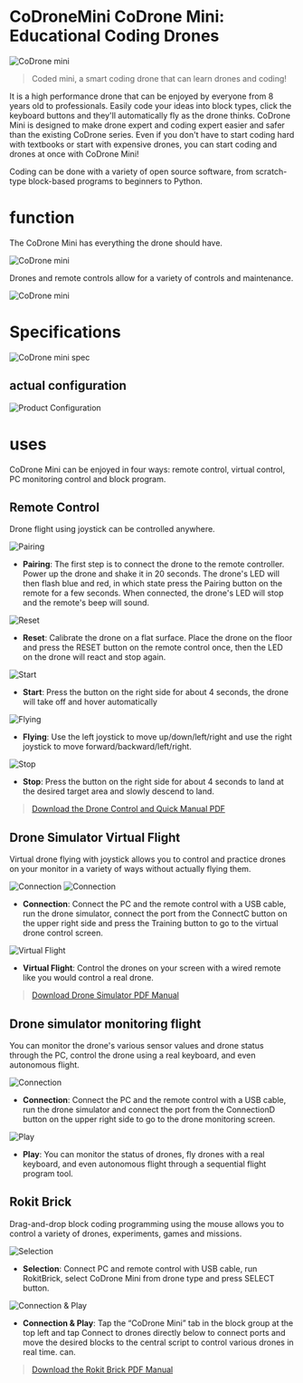 # CoDroneMini CoDrone Mini: Educational Coding Drones

![CoDrone mini](./img/0001.png)

> Coded mini, a smart coding drone that can learn drones and coding!

It is a high performance drone that can be enjoyed by everyone from 8 years old to professionals. Easily code your ideas into block types, click the keyboard buttons and they'll automatically fly as the drone thinks. CoDrone Mini is designed to make drone expert and coding expert easier and safer than the existing CoDrone series. Even if you don't have to start coding hard with textbooks or start with expensive drones, you can start coding and drones at once with CoDrone Mini!

Coding can be done with a variety of open source software, from scratch-type block-based programs to beginners to Python.

# function

The CoDrone Mini has everything the drone should have.

![CoDrone mini](./img/0002.png)

Drones and remote controls allow for a variety of controls and maintenance.

![CoDrone mini](./img/0003.png)
  

# Specifications
![CoDrone mini spec](./img/0004.png)


## actual configuration
![Product Configuration](./img/0005.png)

# uses

CoDrone Mini can be enjoyed in four ways: remote control, virtual control, PC monitoring control and block program.

## Remote Control

Drone flight using joystick can be controlled anywhere.

![Pairing](./img/0006.png)

* **Pairing**: The first step is to connect the drone to the remote controller. Power up the drone and shake it in 20 seconds. The drone's LED will then flash blue and red, in which state press the Pairing button on the remote for a few seconds. When connected, the drone's LED will stop and the remote's beep will sound.

![Reset](./img/0007.png)

* **Reset**: Calibrate the drone on a flat surface. Place the drone on the floor and press the RESET button on the remote control once, then the LED on the drone will react and stop again.

![Start](./img/0008.png)

* **Start**: Press the button on the right side for about 4 seconds, the drone will take off and hover automatically

![Flying](./img/0009.png)

* **Flying**: Use the left joystick to move up/down/left/right and use the right joystick to move forward/backward/left/right.

![Stop](./img/0010.png)

* **Stop**: Press the button on the right side for about 4 seconds to land at the desired target area and slowly descend to land.

> [Download the Drone Control and Quick Manual PDF](https://github.com/EBWon/manual_en/raw/master/codronemini/pdf/remotecontroller.pdf)

## Drone Simulator Virtual Flight

Virtual drone flying with joystick allows you to control and practice drones on your monitor in a variety of ways without actually flying them.

![Connection](./img/0011-1.png)
![Connection](./img/0011.jpg)

* **Connection**: Connect the PC and the remote control with a USB cable, run the drone simulator, connect the port from the ConnectC button on the upper right side and press the Training button to go to the virtual drone control screen.

![Virtual Flight](./img/0012.png)

* **Virtual Flight**: Control the drones on your screen with a wired remote like you would control a real drone.

> [Download Drone Simulator PDF Manual](https://github.com/EBWon/manual_en/raw/master/codronemini/pdf/simulator.pdf)

## Drone simulator monitoring flight

You can monitor the drone's various sensor values ​​and drone status through the PC, control the drone using a real keyboard, and even autonomous flight.

![Connection](./img/0013.png)

* **Connection**: Connect the PC and the remote control with a USB cable, run the drone simulator and connect the port from the ConnectionD button on the upper right side to go to the drone monitoring screen.

![Play](./img/0014.png)

* **Play**: You can monitor the status of drones, fly drones with a real keyboard, and even autonomous flight through a sequential flight program tool.

## Rokit Brick

Drag-and-drop block coding programming using the mouse allows you to control a variety of drones, experiments, games and missions.

![Selection](./img/0015.png)

* **Selection**: Connect PC and remote control with USB cable, run RokitBrick, select CoDrone Mini from drone type and press SELECT button.

![Connection & Play](./img/0016.png)

* **Connection & Play**: Tap the “CoDrone Mini” tab in the block group at the top left and tap Connect to drones directly below to connect ports and move the desired blocks to the central script to control various drones in real time. can.

> [Download the Rokit Brick PDF Manual](https://github.com/EBWon/manual_en/raw/master/codronemini/pdf/rokit.pdf)
